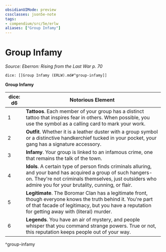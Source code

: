 ```yaml
---
obsidianUIMode: preview
cssclasses: json5e-note
tags:
- compendium/src/5e/erlw
aliases: ["Group Infamy"]
---
```

# Group Infamy
*Source: Eberron: Rising from the Last War p. 70* 

`dice: [[Group Infamy (ERLW).md#^group-infamy]]`

**Group Infamy**

| dice: d6 | Notorious Element |
|----------|-------------------|
| 1 | **Tattoos**. Each member of your group has a distinct tattoo that inspires fear in others. When possible, you use the symbol as a calling card to mark your work. |
| 2 | **Outfit**. Whether it is a leather duster with a group symbol or a distinctive handkerchief tucked in your pocket, your gang has a signature accessory. |
| 3 | **Infamy**. Your group is linked to an infamous crime, one that remains the talk of the town. |
| 4 | **Idols**. A certain type of person finds criminals alluring, and your band has acquired a group of such hangers-on. They're not criminals themselves, just outsiders who admire you for your brutality, cunning, or flair. |
| 5 | **Legitimate**. The Boromar Clan has a legitimate front, though everyone knows the truth behind it. You're part of that facade of legitimacy, but you have a reputation for getting away with (literal) murder. |
| 6 | **Legends**. You have an air of mystery, and people whisper that you command strange powers. True or not, this reputation keeps people out of your way. |
^group-infamy